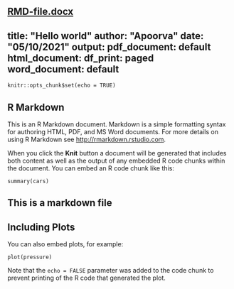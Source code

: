 [RMD-file.docx](https://github.com/Apoorva49/data-science-course/files/7283579/RMD-file.docx)
---
title: "Hello world"
author: "Apoorva"
date: "05/10/2021"
output:
  pdf_document: default
  html_document:
    df_print: paged
  word_document: default
---

```{r setup, include=FALSE}
knitr::opts_chunk$set(echo = TRUE)
```

## R Markdown

This is an R Markdown document. Markdown is a simple formatting syntax for authoring HTML, PDF, and MS Word documents. For more details on using R Markdown see <http://rmarkdown.rstudio.com>.

When you click the **Knit** button a document will be generated that includes both content as well as the output of any embedded R code chunks within the document. You can embed an R code chunk like this:

```{r cars}
summary(cars)
```
## This is a markdown file
## Including Plots

You can also embed plots, for example:

```{r pressure, echo=FALSE}
plot(pressure)
```

Note that the `echo = FALSE` parameter was added to the code chunk to prevent printing of the R code that generated the plot.


